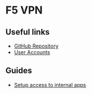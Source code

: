 # F5 VPN

## Useful links

- [GitHub Repository](https://github.com/hmcts/azure-vpn-f5)
- [User Accounts](accounds.md)

## Guides

- [Setup access to internal apps](VPN-routing-config.md)
